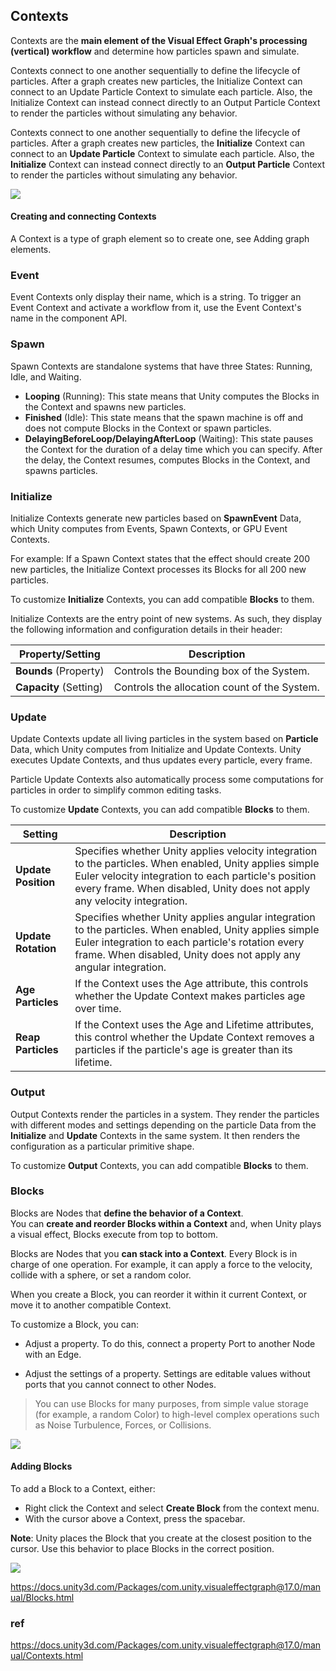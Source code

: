 ## Contexts

Contexts are the **main element of the Visual Effect Graph's processing (vertical) workflow** and determine how particles spawn and simulate.

Contexts connect to one another sequentially to define the lifecycle of particles. After a graph creates new particles, the Initialize Context can connect to an Update Particle Context to simulate each particle. Also, the Initialize Context can instead connect directly to an Output Particle Context to render the particles without simulating any behavior.


Contexts connect to one another sequentially to define the lifecycle of particles. After a graph creates new particles, the **Initialize** Context can connect to an **Update Particle** Context to simulate each particle. Also, the **Initialize** Context can instead connect directly to an **Output Particle** Context to render the particles without simulating any behavior.

![](./img/system_context.png)


#### Creating and connecting Contexts
A Context is a type of graph element so to create one, see Adding graph elements.

### Event

Event Contexts only display their name, which is a string. To trigger an Event Context and activate a workflow from it, use the Event Context's name in the component API.

### Spawn

Spawn Contexts are standalone systems that have three States: Running, Idle, and Waiting.

-   **Looping** (Running): This state means that Unity computes the Blocks in the Context and spawns new particles.
-   **Finished** (Idle): This state means that the spawn machine is off and does not compute Blocks in the Context or spawn particles.
-   **DelayingBeforeLoop/DelayingAfterLoop** (Waiting): This state pauses the Context for the duration of a delay time which you can specify. After the delay, the Context resumes, computes Blocks in the Context, and spawns particles.

  
### Initialize

Initialize Contexts generate new particles based on **SpawnEvent** Data, which Unity computes from Events, Spawn Contexts, or GPU Event Contexts.

For example: If a Spawn Context states that the effect should create 200 new particles, the Initialize Context processes its Blocks for all 200 new particles.

To customize **Initialize** Contexts, you can add compatible **Blocks** to them.

Initialize Contexts are the entry point of new systems. As such, they display the following information and configuration details in their header:

| Property/Setting | Description |
| --- | --- |
| **Bounds** (Property) | Controls the Bounding box of the System. |
| **Capacity** (Setting) | Controls the allocation count of the System. |

### Update

Update Contexts update all living particles in the system based on **Particle** Data, which Unity computes from Initialize and Update Contexts. Unity executes Update Contexts, and thus updates every particle, every frame.

Particle Update Contexts also automatically process some computations for particles in order to simplify common editing tasks.

To customize **Update** Contexts, you can add compatible **Blocks** to them.

| Setting | Description |
| --- | --- |
| **Update Position** | Specifies whether Unity applies velocity integration to the particles. When enabled, Unity applies simple Euler velocity integration to each particle's position every frame. When disabled, Unity does not apply any velocity integration. |
| **Update Rotation** | Specifies whether Unity applies angular integration to the particles. When enabled, Unity applies simple Euler integration to each particle's rotation every frame. When disabled, Unity does not apply any angular integration. |
| **Age Particles** | If the Context uses the Age attribute, this controls whether the Update Context makes particles age over time. |
| **Reap Particles** | If the Context uses the Age and Lifetime attributes, this control whether the Update Context removes a particles if the particle's age is greater than its lifetime. |

### Output

Output Contexts render the particles in a system. They render the particles with different modes and settings depending on the particle Data from the **Initialize** and **Update** Contexts in the same system. It then renders the configuration as a particular primitive shape.

To customize **Output** Contexts, you can add compatible **Blocks** to them.




### Blocks
Blocks are Nodes that **define the behavior of a Context**. \
You can **create and reorder Blocks within a Context** and, when Unity plays a visual effect, Blocks execute from top to bottom.

Blocks are Nodes that you **can stack into a Context**. Every Block is in charge of one operation. For example, it can apply a force to the velocity, collide with a sphere, or set a random color.

When you create a Block, you can reorder it within it current Context, or move it to another compatible Context.

To customize a Block, you can:

-   Adjust a property. To do this, connect a property Port to another Node with an Edge.
    
-   Adjust the settings of a property. Settings are editable values without ports that you cannot connect to other Nodes.

> You can use Blocks for many purposes, from simple value storage (for example, a random Color) to high-level complex operations such as Noise Turbulence, Forces, or Collisions.


![](./img/Block1.png)

#### Adding Blocks

To add a Block to a Context, either:

-   Right click the Context and select **Create Block** from the context menu.
-   With the cursor above a Context, press the spacebar.

**Note**: Unity places the Block that you create at the closest position to the cursor. Use this behavior to place Blocks in the correct position.


![](./img/Block2.png)

https://docs.unity3d.com/Packages/com.unity.visualeffectgraph@17.0/manual/Blocks.html



### ref 
https://docs.unity3d.com/Packages/com.unity.visualeffectgraph@17.0/manual/Contexts.html

